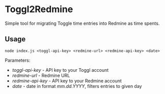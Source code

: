 # Toggl2Redmine

Simple tool for migrating Toggle time entries into Redmine as time spents.

## Usage

`node index.js <toggl-api-key> <redmine-url> <redmine-api-key> <date>`

Parameters:
- *toggl-api-key*   - API key to your Toggl account
- *redmine-url*     - Redmine URL
- *redmine-api-key* - API key to your Redmine account
- *date*            - date in format *mm.dd.YYYY*, filters entries to given day
